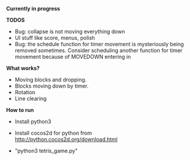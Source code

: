 **Currently in progress**

**TODOS**
* Bug: collapse is not moving everything down
* UI stuff like score, menus, polish
* Bug: the schedule function for timer movement is mysteriously being removed sometimes. Consider scheduling another function for timer movement because of MOVEDOWN entering in

**What works?**
* Moving blocks and dropping. 
* Blocks moving down by timer.
* Rotation
* Line clearing

**How to run**

- Install python3

- Install cocos2d for python from http://python.cocos2d.org/download.html

- "python3 tetris_game.py"
